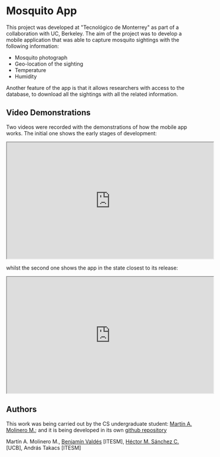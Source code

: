 # Mosquito App

This project was developed at "Tecnológico de Monterrey" as part of a collaboration with UC, Berkeley. The aim of the project was to develop a mobile application that was able to capture mosquito sightings with the following information:
* Mosquito photograph
* Geo-location of the sighting
* Temperature
* Humidity

Another feature of the app is that it allows researchers with access to the database, to download all the sightings with all the related information.

## Video Demonstrations

Two videos were recorded with the demonstrations of how the mobile app works. The initial one shows the early stages of development:

<center>
  <iframe width="560" height="315" src="https://www.youtube.com/embed/V0J026A8DIE" allowfullscreen></iframe>
</center>

whilst the second one shows the app in the state closest to its release:

<center>
<iframe width="560" height="315" src="https://www.youtube.com/watch?v=fajQVGXrmIo&t=36s" allowfullscreen></iframe>
</center>

## Authors

This work was being carried out by the CS undergraduate student: [Martín A. Molinero M.](https://github.com/MartinMolinero); and it is being developed in its own [github repository](https://github.com/MartinMolinero/mosquito-app)

Martín A. Molinero M., <a href="https://www.researchgate.net/profile/Benjamin_Valdes">Benjamín Valdés</a> [ITESM], <a href="https://chipdelmal.github.io/">Héctor M. Sánchez C.</a> [UCB], András Takacs  [ITESM]
